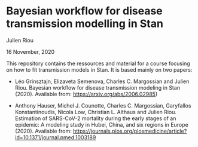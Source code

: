# Bayesian workflow for disease transmission modelling in Stan

Julien Riou

16 November, 2020

This repository contains the ressources and material for a course
focusing on how to fit transmission models in Stan. It is based
mainly on two papers:

- Léo Grinsztajn, Elizaveta Semenova, Charles C. Margossian and Julien Riou. Bayesian workflow for disease transmission modeling in Stan (2020). Available from: https://arxiv.org/abs/2006.02985)

- Anthony Hauser, Michel J. Counotte, Charles C. Margossian, Garyfallos Konstantinoudis, Nicola Low, Christian L. Althaus and Julien Riou. Estimation of SARS-CoV-2 mortality during the early stages of an epidemic: A modeling study in Hubei, China, and six regions in Europe (2020). Available from: https://journals.plos.org/plosmedicine/article?id=10.1371/journal.pmed.1003189
